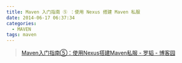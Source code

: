 ```yaml
---
title: Maven 入门指南 ⑤ ：使用 Nexus 搭建 Maven 私服
date: 2014-06-17 06:37:34
categories:
  - MAVEN
tags: maven
---
```


> [Maven入门指南⑤：使用Nexus搭建Maven私服 - 罗韬 - 博客园](http://www.cnblogs.com/luotaoyeah/p/3791966.html)
